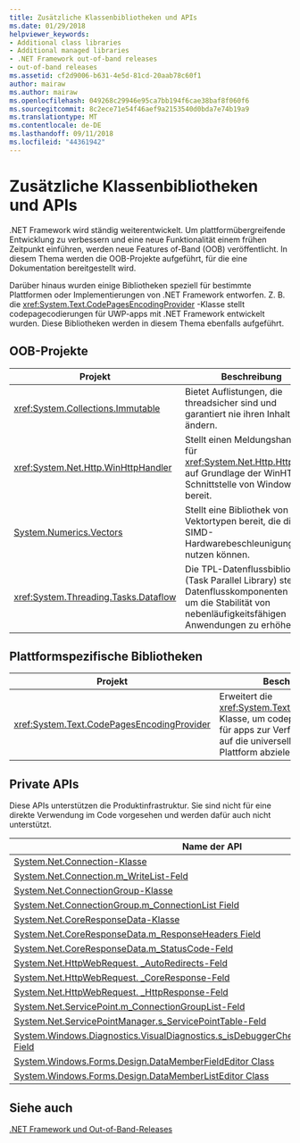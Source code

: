 ```yaml
---
title: Zusätzliche Klassenbibliotheken und APIs
ms.date: 01/29/2018
helpviewer_keywords:
- Additional class libraries
- Additional managed libraries
- .NET Framework out-of-band releases
- out-of-band releases
ms.assetid: cf2d9006-b631-4e5d-81cd-20aab78c60f1
author: mairaw
ms.author: mairaw
ms.openlocfilehash: 049268c29946e95ca7bb194f6cae38baf8f060f6
ms.sourcegitcommit: 8c2ece71e54f46aef9a2153540d0bda7e74b19a9
ms.translationtype: MT
ms.contentlocale: de-DE
ms.lasthandoff: 09/11/2018
ms.locfileid: "44361942"
---
```

# <a name="additional-class-libraries-and-apis"></a>Zusätzliche Klassenbibliotheken und APIs

.NET Framework wird ständig weiterentwickelt. Um plattformübergreifende Entwicklung zu verbessern und eine neue Funktionalität einem frühen Zeitpunkt einführen, werden neue Features of-Band (OOB) veröffentlicht. In diesem Thema werden die OOB-Projekte aufgeführt, für die eine Dokumentation bereitgestellt wird.  
  
Darüber hinaus wurden einige Bibliotheken speziell für bestimmte Plattformen oder Implementierungen von .NET Framework entworfen. Z. B. die <xref:System.Text.CodePagesEncodingProvider> -Klasse stellt codepagecodierungen für UWP-apps mit .NET Framework entwickelt wurden. Diese Bibliotheken werden in diesem Thema ebenfalls aufgeführt.  
  
## <a name="oob-projects"></a>OOB-Projekte
  
| Projekt | Beschreibung |  
| ------- | ----------- |  
| <xref:System.Collections.Immutable> | Bietet Auflistungen, die threadsicher sind und garantiert nie ihren Inhalt ändern. |
| <xref:System.Net.Http.WinHttpHandler> | Stellt einen Meldungshandler für <xref:System.Net.Http.HttpClient> auf Grundlage der WinHTTP-Schnittstelle von Windows bereit. |
| [System.Numerics.Vectors](https://msdn.microsoft.com/library/mt452176.aspx) | Stellt eine Bibliothek von Vektortypen bereit, die die SIMD-Hardwarebeschleunigung nutzen können.| 
| <xref:System.Threading.Tasks.Dataflow> | Die TPL-Datenflussbibliothek (Task Parallel Library) stellt Datenflusskomponenten bereit, um die Stabilität von nebenläufigkeitsfähigen Anwendungen zu erhöhen. |  

## <a name="platform-specific-libraries"></a>Plattformspezifische Bibliotheken
  
| Projekt | Beschreibung |  
| ------- | ----------- |  
| <xref:System.Text.CodePagesEncodingProvider> | Erweitert die <xref:System.Text.EncodingProvider> Klasse, um codepagecodierungen für apps zur Verfügung stellen, die auf die universelle Windows-Plattform abzielen. |  
  
## <a name="private-apis"></a>Private APIs  

Diese APIs unterstützen die Produktinfrastruktur. Sie sind nicht für eine direkte Verwendung im Code vorgesehen und werden dafür auch nicht unterstützt.  
  
| Name der API |
| -------- |
| [System.Net.Connection-Klasse](../../../docs/framework/additional-apis/connection.md) |
| [System.Net.Connection.m\_WriteList-Feld](../../../docs/framework/additional-apis/m_writelist.md) |
| [System.Net.ConnectionGroup-Klasse](../../../docs/framework/additional-apis/connectiongroup.md) |
| [System.Net.ConnectionGroup.m\_ConnectionList Field](../../../docs/framework/additional-apis/m_connectionlist.md) |
| [System.Net.CoreResponseData-Klasse](../../../docs/framework/additional-apis/coreresponsedata.md) |
| [System.Net.CoreResponseData.m\_ResponseHeaders Field](../../../docs/framework/additional-apis/coreresponsedata_m_responseheaders.md) |
| [System.Net.CoreResponseData.m\_StatusCode-Feld](../../../docs/framework/additional-apis/coreresponsedata_m_statuscode.md) |
| [System.Net.HttpWebRequest. \_AutoRedirects-Feld](../../../docs/framework/additional-apis/_autoredirects.md) |
| [System.Net.HttpWebRequest. \_CoreResponse-Feld](../../../docs/framework/additional-apis/httpwebrequest__coreresponse.md) |
| [System.Net.HttpWebRequest. \_HttpResponse-Feld](../../../docs/framework/additional-apis/_httpresponse.md) |
| [System.Net.ServicePoint.m\_ConnectionGroupList-Feld](../../../docs/framework/additional-apis/m_connectiongrouplist.md) |
| [System.Net.ServicePointManager.s\_ServicePointTable-Feld](../../../docs/framework/additional-apis/s_servicepointtable.md) |
| [System.Windows.Diagnostics.VisualDiagnostics.s\_isDebuggerCheckDisabledForTestPurposes Field](../../../docs/framework/additional-apis/s-isdebuggercheckdisabledfortestpurposes-field.md) |
| [System.Windows.Forms.Design.DataMemberFieldEditor Class](../../../docs/framework/additional-apis/datamemberfieldeditor-class.md) |
| [System.Windows.Forms.Design.DataMemberListEditor Class](../../../docs/framework/additional-apis/datamemberlisteditor-class.md) |
  
## <a name="see-also"></a>Siehe auch

[.NET Framework und Out-of-Band-Releases](../../../docs/framework/get-started/the-net-framework-and-out-of-band-releases.md)
